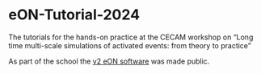 # eON-Tutorial-2024
The tutorials for the hands-on practice at the CECAM workshop on “Long time multi-scale simulations of activated events: from theory to practice”


As part of the school the [v2 eON software](https://github.com/Theochemui/eongit) was made public.
